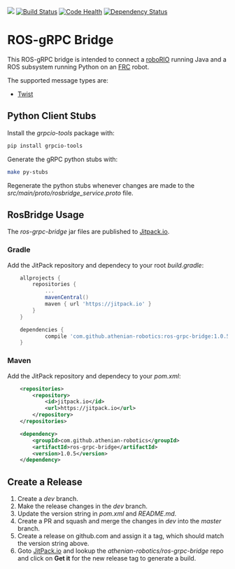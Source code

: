 [![](https://jitpack.io/v/athenian-robotics/ros-grpc-bridge.svg)](https://jitpack.io/#athenian-robotics/ros-grpc-bridge)
[![Build Status](https://travis-ci.org/athenian-robotics/ros-grpc-bridge.svg?branch=master)](https://travis-ci.org/athenian-robotics/ros-grpc-bridge)
[![Code Health](https://landscape.io/github/athenian-robotics/ros-grpc-bridge/dev/landscape.svg?style=flat)](https://landscape.io/github/athenian-robotics/ros-grpc-bridge/dev)
[![Dependency Status](https://www.versioneye.com/user/projects/5a5e3a6d0fb24f005807744b/badge.svg?style=flat-square)](https://www.versioneye.com/user/projects/5a5e3a6d0fb24f005807744b)

# ROS-gRPC Bridge  

This ROS-gRPC bridge is intended to connect a [roboRIO](http://www.ni.com/en-us/support/model.roborio.html) 
running Java and a ROS subsystem running Python on an [FRC](https://www.firstinspires.org/robotics/frc) robot.

The supported message types are:
* [Twist](http://docs.ros.org/api/geometry_msgs/html/msg/Twist.html)
 

## Python Client Stubs

Install the *grpcio-tools* package with:

```bash
pip install grpcio-tools
```

Generate the gRPC python stubs with: 

```bash
make py-stubs
```

Regenerate the python stubs whenever changes are made to the *src/main/proto/rosbridge_service.proto* file.

## RosBridge Usage

The *ros-grpc-bridge* jar files are published to [Jitpack.io](https://jitpack.io/#athenian-robotics/ros-grpc-bridge/1.0.5).

### Gradle

Add the JitPack repository and dependecy to your root *build.gradle*:

```groovy
	allprojects {
		repositories {
			...
			mavenCentral()
			maven { url 'https://jitpack.io' }
		}
	}
```

```groovy
	dependencies {
	        compile 'com.github.athenian-robotics:ros-grpc-bridge:1.0.5'
	}
```

### Maven

Add the JitPack repository and dependecy to your *pom.xml*:

```xml
	<repositories>
		<repository>
		    <id>jitpack.io</id>
		    <url>https://jitpack.io</url>
		</repository>
	</repositories>
```

```xml
	<dependency>
	    <groupId>com.github.athenian-robotics</groupId>
	    <artifactId>ros-grpc-bridge</artifactId>
	    <version>1.0.5</version>
	</dependency>
```

## Create a Release

1) Create a *dev* branch.
2) Make the release changes in the *dev* branch. 
3) Update the version string in *pom.xml* and *README.md*.
4) Create a PR and squash and merge the changes in *dev* into the *master* branch.
5) Create a release on github.com and assign it a tag, which should match the version string above.
6) Goto [JitPack.io](http://jitpack.io) and lookup the *athenian-robotics/ros-grpc-bridge* repo and
click on **Get it** for the new release tag to generate a build.
